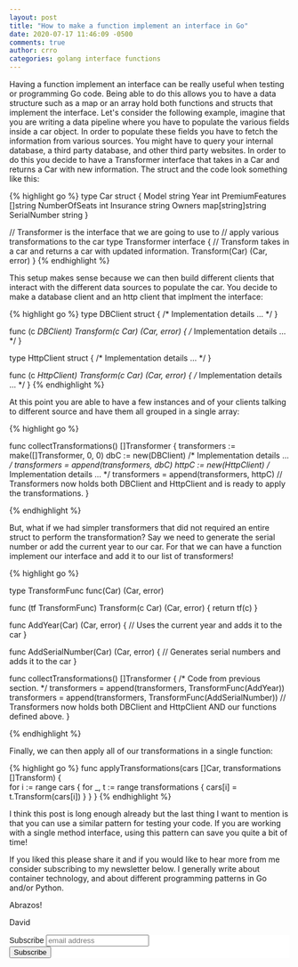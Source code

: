 ```yaml
---
layout: post
title: "How to make a function implement an interface in Go"
date: 2020-07-17 11:46:09 -0500
comments: true
author: crro
categories: golang interface functions
---
```


Having a function implement an interface can be really useful when testing or programming Go code. Being able to do this allows you to have a data structure such as a map or an array hold both functions and structs that implement the interface. Let's consider the following example, imagine that you are writing a data pipeline where you have to populate the various fields inside a car object. In order to populate these fields you have to fetch the information from various sources. You might have to query your internal database, a third party database, and other third party websites. In order to do this you decide to have a Transformer interface that takes in a Car and returns a Car with new information. The struct and the code look something like this:

{% highlight go %}
type Car struct {
	Model string
	Year int
	PremiumFeatures []string
	NumberOfSeats int
	Insurance string
	Owners map[string]string
	SerialNumber string
}

// Transformer is the interface that we are going to use to 
// apply various transformations to the car
type Transformer interface {
  // Transform takes in a car and returns a car with updated information.
	Transform(Car) (Car, error)
}
{% endhighlight %}

This setup makes sense because we can then build different clients that interact with the different data sources to populate the car. You decide to make a database client and an http client that implment the interface:

{% highlight go %}
type DBClient struct {
  /* Implementation details ... */
}

func (c *DBClient) Transform(c Car) (Car, error) {
  /* Implementation details ... */
}

type HttpClient struct {
  /* Implementation details ... */
}

func (c *HttpClient) Transform(c Car) (Car, error) {
  /* Implementation details ... */
}
{% endhighlight %}

At this point you are able to have a few instances and of your clients talking to different source and have them all grouped in a single array:

{% highlight go %}

func collectTransformations() []Transformer {
  transformers := make([]Transformer, 0, 0)
  dbC := new(DBClient)
  /* Implementation details ... */
  transformers = append(transformers, dbC)
  httpC := new(HttpClient)
  /* Implementation details ... */
  transformers = append(transformers, httpC)
  // Transformers now holds both DBClient and HttpClient and is ready to apply the transformations.
}


{% endhighlight %}

But, what if we had simpler transformers that did not required an entire struct to perform the transformation? Say we need to generate the serial number or add the current year to our car. For that we can have a function implement our interface and add it to our list of transformers!

{% highlight go %}

type TransformFunc func(Car) (Car, error)

func (tf TransformFunc) Transform(c Car) (Car, error) {
  return tf(c)
}

func AddYear(Car) (Car, error) {
  // Uses the current year and adds it to the car
}

func AddSerialNumber(Car) (Car, error) {
  // Generates serial numbers and adds it to the car
}


func collectTransformations() []Transformer {
  /* Code from previous section. */
  transformers = append(transformers, TransformFunc(AddYear))
  transformers = append(transformers, TransformFunc(AddSerialNumber))
  // Transformers now holds both DBClient and HttpClient AND our functions defined above.
}

{% endhighlight %}

Finally, we can then apply all of our transformations in a single function:

{% highlight go %}
func applyTransformations(cars []Car, transformations []Transform) {   
  for i := range cars {
    for _, t := range transformations {
      cars[i] = t.Transform(cars[i])
    }
  }
}
{% endhighlight %}

I think this post is long enough already but the last thing I want to mention is that you can use a similar pattern for testing your code. If you are working with a single method interface, using this pattern can save you quite a bit of time! 

If you liked this please share it and if you would like to hear more from me consider subscribing to my newsletter below. I generally write about container technology, and about different programming patterns in Go and/or Python.

Abrazos!

David

<!-- Begin Mailchimp Signup Form -->
<link href="//cdn-images.mailchimp.com/embedcode/horizontal-slim-10_7.css" rel="stylesheet" type="text/css">
<style type="text/css">
	#mc_embed_signup{background:#fff; clear:left; font:14px Helvetica,Arial,sans-serif; width:100%;}
	/* Add your own Mailchimp form style overrides in your site stylesheet or in this style block.
	   We recommend moving this block and the preceding CSS link to the HEAD of your HTML file. */
</style>
<div id="mc_embed_signup">
<form action="https://github.us10.list-manage.com/subscribe/post?u=85f552eee256467fd023266f3&amp;id=af3bc86a4e" method="post" id="mc-embedded-subscribe-form" name="mc-embedded-subscribe-form" class="validate" target="_blank" novalidate>
    <div id="mc_embed_signup_scroll">
	<label for="mce-EMAIL">Subscribe</label>
	<input type="email" value="" name="EMAIL" class="email" id="mce-EMAIL" placeholder="email address" required>
    <!-- real people should not fill this in and expect good things - do not remove this or risk form bot signups-->
    <div style="position: absolute; left: -5000px;" aria-hidden="true"><input type="text" name="b_85f552eee256467fd023266f3_af3bc86a4e" tabindex="-1" value=""></div>
    <div class="clear"><input type="submit" value="Subscribe" name="subscribe" id="mc-embedded-subscribe" class="button"></div>
    </div>
</form>
</div>

<!--End mc_embed_signup-->
